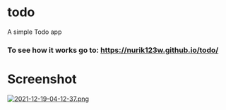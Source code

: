 # todo
 A simple Todo app

### To see how it works go to: https://nurik123w.github.io/todo/


# Screenshot


[![2021-12-19-04-12-37.png](https://i.postimg.cc/WzNTb4Dy/2021-12-19-04-12-37.png)](https://postimg.cc/MMFh9qm0)
